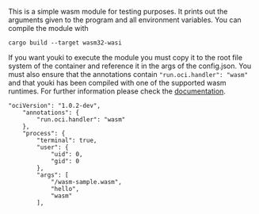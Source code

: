 This is a simple wasm module for testing purposes. It prints out the arguments given to the program and all environment variables. You can compile the module with 

```
cargo build --target wasm32-wasi
```

If you want youki to execute the module you must copy it to the root file system of the container and reference it in the args of the config.json. You must also ensure that the annotations contain `"run.oci.handler": "wasm"` and that youki has been compiled with one of the supported wasm runtimes. For further information please check the [documentation](https://youki-dev.github.io/youki//user/webassembly.html).

```
"ociVersion": "1.0.2-dev",
	"annotations": {
		"run.oci.handler": "wasm"
	},
	"process": {
		"terminal": true,
		"user": {
			"uid": 0,
			"gid": 0
		},
		"args": [
			"/wasm-sample.wasm",
			"hello",
			"wasm"
		],
```

